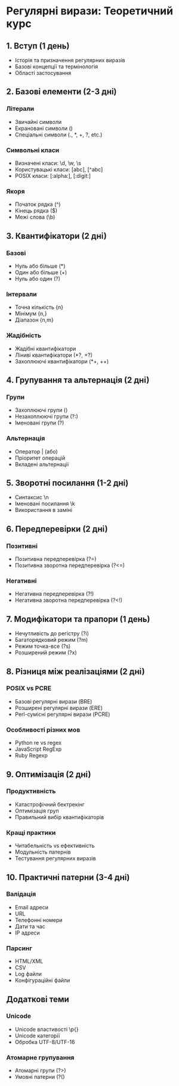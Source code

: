 # Регулярні вирази: Теоретичний курс

## 1. Вступ (1 день)
- Історія та призначення регулярних виразів
- Базові концепції та термінологія
- Області застосування

## 2. Базові елементи (2-3 дні)
### Літерали
- Звичайні символи
- Екрановані символи (\)
- Спеціальні символи (., *, +, ?, etc.)

### Символьні класи
- Визначені класи: \d, \w, \s
- Користувацькі класи: [abc], [^abc]
- POSIX класи: [:alpha:], [:digit:]

### Якоря
- Початок рядка (^)
- Кінець рядка ($)
- Межі слова (\b)

## 3. Квантифікатори (2 дні)
### Базові
- Нуль або більше (*)
- Один або більше (+)
- Нуль або один (?)

### Інтервали
- Точна кількість {n}
- Мінімум {n,}
- Діапазон {n,m}

### Жадібність
- Жадібні квантифікатори
- Ліниві квантифікатори (*?, +?)
- Захоплюючі квантифікатори (*+, ++)

## 4. Групування та альтернація (2 дні)
### Групи
- Захоплюючі групи ()
- Незахоплюючі групи (?:)
- Іменовані групи (?<name>)

### Альтернація
- Оператор | (або)
- Пріоритет операцій
- Вкладені альтернації

## 5. Зворотні посилання (1-2 дні)
- Синтаксис \n
- Іменовані посилання \k<name>
- Використання в заміні

## 6. Передперевірки (2 дні)
### Позитивні
- Позитивна передперевірка (?=)
- Позитивна зворотна передперевірка (?<=)

### Негативні
- Негативна передперевірка (?!)
- Негативна зворотна передперевірка (?<!)

## 7. Модифікатори та прапори (1 день)
- Нечутливість до регістру (?i)
- Багаторядковий режим (?m)
- Режим точка-все (?s)
- Розширений режим (?x)

## 8. Різниця між реалізаціями (2 дні)
### POSIX vs PCRE
- Базові регулярні вирази (BRE)
- Розширені регулярні вирази (ERE)
- Perl-сумісні регулярні вирази (PCRE)

### Особливості різних мов
- Python re vs regex
- JavaScript RegExp
- Ruby Regexp

## 9. Оптимізація (2 дні)
### Продуктивність
- Катастрофічний бектрекінг
- Оптимізація груп
- Правильний вибір квантифікаторів

### Кращі практики
- Читабельність vs ефективність
- Модульність патернів
- Тестування регулярних виразів

## 10. Практичні патерни (3-4 дні)
### Валідація
- Email адреси
- URL
- Телефонні номери
- Дати та час
- IP адреси

### Парсинг
- HTML/XML
- CSV
- Log файли
- Конфігураційні файли

## Додаткові теми
### Unicode
- Unicode властивості \p{}
- Unicode категорії
- Обробка UTF-8/UTF-16

### Атомарне групування
- Атомарні групи (?>)
- Умовні патерни (?()
